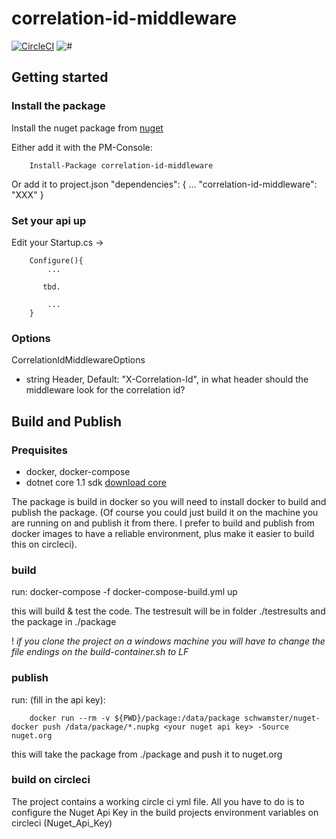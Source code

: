 # correlation-id-middleware

[![CircleCI](https://circleci.com/gh/schwamster/correlation-id-middleware.svg?style=shield&circle-token)](https://circleci.com/gh/schwamster/correlation-id-middleware)
![#](https://img.shields.io/nuget/v/correlation-id-middleware.svg)

## Getting started

### Install the package
Install the nuget package from [nuget](https://www.nuget.org/packages/correlation-id-middleware/)

Either add it with the PM-Console:
        
        Install-Package correlation-id-middleware

Or add it to project.json
        "dependencies": {
            ...
            "correlation-id-middleware": "XXX"
        }

### Set your api up

Edit your Startup.cs -> 

        Configure(){
            ...

           tbd.
            
            ...
        }



### Options


CorrelationIdMiddlewareOptions

* string Header, Default: "X-Correlation-Id", in what header should the middleware look for the correlation id?


## Build and Publish

### Prequisites

* docker, docker-compose
* dotnet core 1.1 sdk  [download core](https://www.microsoft.com/net/core)

The package is build in docker so you will need to install docker to build and publish the package.
(Of course you could just build it on the machine you are running on and publish it from there. 
I prefer to build and publish from docker images to have a reliable environment, plus make it easier 
to build this on circleci).

### build

run:
        docker-compose -f docker-compose-build.yml up

this will build & test the code. The testresult will be in folder ./testresults and the package in ./package

! *if you clone the project on a windows machine you will have to change the file endings on the build-container.sh to LF*

### publish

run: (fill in the api key):

        docker run --rm -v ${PWD}/package:/data/package schwamster/nuget-docker push /data/package/*.nupkg <your nuget api key> -Source nuget.org

this will take the package from ./package and push it to nuget.org

### build on circleci

The project contains a working circle ci yml file. All you have to do is to configure the Nuget Api Key in the build projects environment variables on circleci (Nuget_Api_Key)



